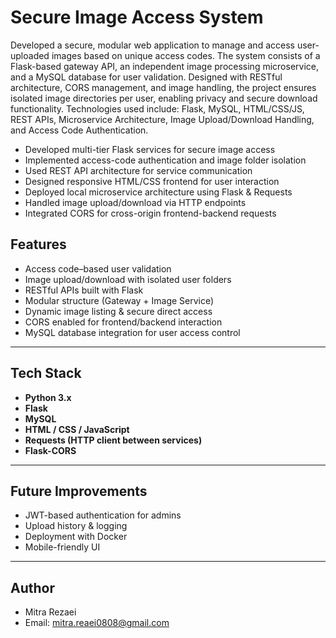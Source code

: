 # Secure Image Access System

Developed a secure, modular web application to manage and access user-uploaded images based on unique access codes. The system consists of a Flask-based gateway API, an independent image processing microservice, and a MySQL database for user validation. Designed with RESTful architecture, CORS management, and image handling, the project ensures isolated image directories per user, enabling privacy and secure download functionality. Technologies used include:
Flask, MySQL, HTML/CSS/JS, REST APIs, Microservice Architecture, Image Upload/Download Handling, and Access Code Authentication.

- Developed multi-tier Flask services for secure image access
- Implemented access-code authentication and image folder isolation
- Used REST API architecture for service communication
- Designed responsive HTML/CSS frontend for user interaction
- Deployed local microservice architecture using Flask & Requests
- Handled image upload/download via HTTP endpoints
- Integrated CORS for cross-origin frontend-backend requests

## Features

- Access code–based user validation
- Image upload/download with isolated user folders
- RESTful APIs built with Flask
-  Modular structure (Gateway + Image Service)
-  Dynamic image listing & secure direct access
-  CORS enabled for frontend/backend interaction
-  MySQL database integration for user access control

----- 

## Tech Stack

- **Python 3.x**
- **Flask**
- **MySQL**
- **HTML / CSS / JavaScript**
- **Requests (HTTP client between services)**
- **Flask-CORS**

----- 

## Future Improvements
- JWT-based authentication for admins
- Upload history & logging
- Deployment with Docker
-  Mobile-friendly UI     

----- 

## Author
- Mitra Rezaei
- Email: mitra.reaei0808@gmail.com


